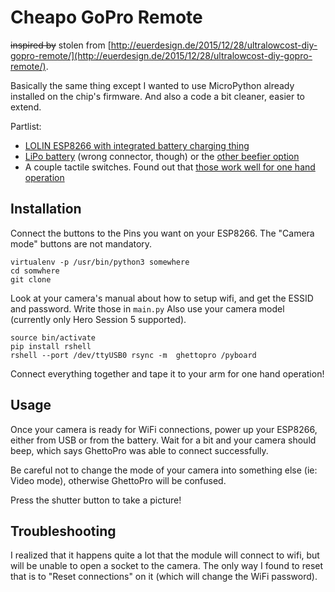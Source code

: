 # Cheapo GoPro Remote

~~inspired by~~ stolen from [http://euerdesign.de/2015/12/28/ultralowcost-diy-gopro-remote/](http://euerdesign.de/2015/12/28/ultralowcost-diy-gopro-remote/).   

Basically the same thing except I wanted to use MicroPython already installed on the chip's firmware.
And also a code a bit cleaner, easier to extend.

Partlist:

* [LOLIN ESP8266 with integrated battery charging thing](https://www.aliexpress.com/item/WEMOS-D1-mini-Pro-16M-bytes-external-antenna-connector-ESP8266-WIFI-Internet-of-Things-development-board/32724692514.html)
* [LiPo battery](https://www.aliexpress.com/item/2pcs-lot-Lithium-Lipo-Battery-3-7V-300mAh-With-Protective-Board-for-Bluetooth-Speaker-Digital-Products/32613895675.html) (wrong connector, though) or the [other beefier option](https://eu.mouser.com/ProductDetail/TinyCircuits/ASR00008?qs=55YtniHzbhBpf4%2FGjN1RwA%3D%3D)
* A couple tactile switches. Found out that [those work well for one hand operation](https://eu.mouser.com/ProductDetail/Diptronics/DTS-25R-V?qs=sGAEpiMZZMsgGjVA3toVBDU%2fPbf8wNFALRDFEq9dT%252bw%3d)

## Installation

Connect the buttons to the Pins you want on your ESP8266. The "Camera mode" buttons are not mandatory.

```
virtualenv -p /usr/bin/python3 somewhere
cd somwhere
git clone 
```

Look at your camera's manual about how to setup wifi, and get the ESSID and password. Write those in `main.py`
Also use your camera model (currently only Hero Session 5 supported).

```
source bin/activate
pip install rshell
rshell --port /dev/ttyUSB0 rsync -m  ghettopro /pyboard
```

Connect everything together and tape it to your arm for one hand operation!

[](pics/arm.jpg)

## Usage

Once your camera is ready for WiFi connections, power up your ESP8266, either from USB or from the battery. Wait for a bit
and your camera should beep, which says GhettoPro was able to connect successfully.

Be careful not to change the mode of your camera into something else (ie: Video mode), otherwise GhettoPro will be confused.

Press the shutter button to take a picture!

## Troubleshooting

I realized that it happens quite a lot that the module will connect to wifi, but will be unable to open a socket to the camera. The only way I found to reset that is to "Reset connections" on it (which will change the WiFi password).
